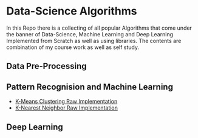 # Data-Science Algorithms 
In this Repo there is a collecting of all popular Algorithms that come under the banner of Data-Science, Machine Learning and Deep Learning Implemented from Scratch as well as using libraries. The contents are combination of my course work as well as self study.

## Data Pre-Processing
## Pattern Recognision and Machine Learning
* [K-Means Clustering Raw Implementation](https://github.com/ashrafulhaqove/Data-Science/blob/main/K-Means%20Clustering/K-means%20Clustering%20From%20Scratch.ipynb)
* [K-Nearest Neighbor Raw Implementation](https://github.com/ashrafulhaqove/Data-Science/tree/main/K-Nearest%20Neighbor)




## Deep Learning

